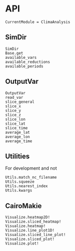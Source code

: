 # API

```@meta
CurrentModule = ClimaAnalysis
```

## SimDir

```@docs
SimDir
Base.get
available_vars
available_reductions
available_periods
```

## OutputVar

```@docs
OutputVar
read_var
slice_general
slice_x
slice_y
slice_z
slice_lon
slice_lat
slice_time
average_lat
average_lon
average_time
```


## Utilities

For development and not

```@docs
Utils.match_nc_filename
Utils.squeeze
Utils.nearest_index
Utils.kwargs
```

## CairoMakie

```@docs
Visualize.heatmap2D!
Visualize.sliced_heatmap!
Visualize.heatmap!
Visualize.line_plot1D!
Visualize.sliced_line_plot!
Visualize.sliced_plot!
Visualize.plot!
```
